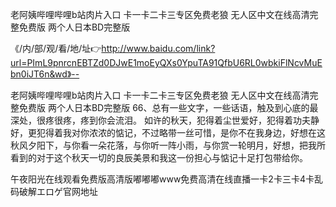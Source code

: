 老阿姨哔哩哔哩b站肉片入口
卡一卡二卡三专区免费老狼
无人区中文在线高清完整免费版
两个人日本BD完整版


《/内/部/观/看/地/址👉http://www.baidu.com/link?url=PImL9pnrcnEBTZd0DJwE1moEyQXs0YpuTA91QfbU6RL0wbkiFlNcvMuEbn0iJT6n&wd》--

老阿姨哔哩哔哩b站肉片入口
卡一卡二卡三专区免费老狼
无人区中文在线高清完整免费版
两个人日本BD完整版
	66、总有一些文字，一些话语，触及到心底的最深处，很疼很疼，疼到你会流泪。
如许的秋天，犯得着尘世爱好，犯得着功夫静好，更犯得着我对你浓浓的惦记，不过略带一丝可惜，是你不在我身边，好想在这秋风夕阳下，与你看一朵花落，与你听一阵小雨，与你赏一轮明月，好想，把我所看到的对于这个秋天一切的良辰美景和我这一份担心与惦记十足打包带给你。





午夜阳光在线观看免费版高清版嘟嘟嘟www免费高清在线直播一卡2卡三卡4卡乱码破解エロゲ官网地址
